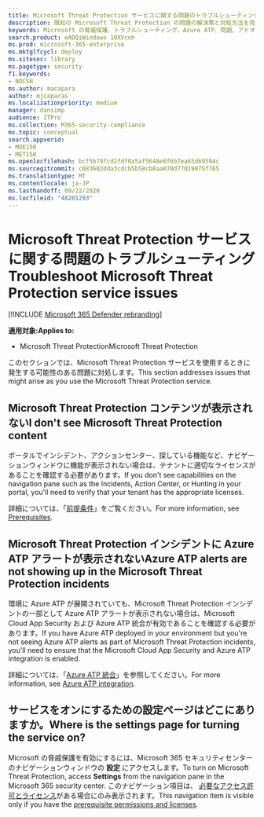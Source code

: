 ```yaml
---
title: Microsoft Threat Protection サービスに関する問題のトラブルシューティング
description: 既知の Microsoft Threat Protection の問題の解決策と対処方法を見つける
keywords: Microsoft の脅威保護、トラブルシューティング、Azure ATP、問題、アドオン、設定ページのトラブルシューティング
search.product: eADQiWindows 10XVcnh
ms.prod: microsoft-365-enterprise
ms.mktglfcycl: deploy
ms.sitesec: library
ms.pagetype: security
f1.keywords:
- NOCSH
ms.author: macapara
author: mjcaparas
ms.localizationpriority: medium
manager: dansimp
audience: ITPro
ms.collection: M365-security-compliance
ms.topic: conceptual
search.appverid:
- MOE150
- MET150
ms.openlocfilehash: bcf5b79fcd2fdf0a5af5648e6f6b7ea65d69594c
ms.sourcegitcommit: c083602dda3cdcb5b58cb8aa070d77019075f765
ms.translationtype: MT
ms.contentlocale: ja-JP
ms.lasthandoff: 09/22/2020
ms.locfileid: "48201293"
---
```

# <a name="troubleshoot-microsoft-threat-protection-service-issues"></a><span data-ttu-id="99ff7-104">Microsoft Threat Protection サービスに関する問題のトラブルシューティング</span><span class="sxs-lookup"><span data-stu-id="99ff7-104">Troubleshoot Microsoft Threat Protection service issues</span></span>

[!INCLUDE [Microsoft 365 Defender rebranding](../includes/microsoft-defender.md)]


<span data-ttu-id="99ff7-105">**適用対象:**</span><span class="sxs-lookup"><span data-stu-id="99ff7-105">**Applies to:**</span></span>
- <span data-ttu-id="99ff7-106">Microsoft Threat Protection</span><span class="sxs-lookup"><span data-stu-id="99ff7-106">Microsoft Threat Protection</span></span>

<span data-ttu-id="99ff7-107">このセクションでは、Microsoft Threat Protection サービスを使用するときに発生する可能性のある問題に対処します。</span><span class="sxs-lookup"><span data-stu-id="99ff7-107">This section addresses issues that might arise as you use the Microsoft Threat Protection service.</span></span>


## <a name="i-dont-see-microsoft-threat-protection-content"></a><span data-ttu-id="99ff7-108">Microsoft Threat Protection コンテンツが表示されない</span><span class="sxs-lookup"><span data-stu-id="99ff7-108">I don't see Microsoft Threat Protection content</span></span>
<span data-ttu-id="99ff7-109">ポータルでインシデント、アクションセンター、探している機能など、ナビゲーションウィンドウに機能が表示されない場合は、テナントに適切なライセンスがあることを確認する必要があります。</span><span class="sxs-lookup"><span data-stu-id="99ff7-109">If you don't see capabilities on the navigation pane such as the Incidents, Action Center, or Hunting in your portal, you'll need to verify that your tenant has the appropriate licenses.</span></span> 

<span data-ttu-id="99ff7-110">詳細については、「[前提条件](prerequisites.md)」をご覧ください。</span><span class="sxs-lookup"><span data-stu-id="99ff7-110">For more information, see [Prerequisites](prerequisites.md).</span></span>

## <a name="azure-atp-alerts-are-not-showing-up-in-the-microsoft-threat-protection-incidents"></a><span data-ttu-id="99ff7-111">Microsoft Threat Protection インシデントに Azure ATP アラートが表示されない</span><span class="sxs-lookup"><span data-stu-id="99ff7-111">Azure ATP alerts are not showing up in the Microsoft Threat Protection incidents</span></span>
<span data-ttu-id="99ff7-112">環境に Azure ATP が展開されていても、Microsoft Threat Protection インシデントの一部として Azure ATP アラートが表示されない場合は、Microsoft Cloud App Security および Azure ATP 統合が有効であることを確認する必要があります。</span><span class="sxs-lookup"><span data-stu-id="99ff7-112">If you have Azure ATP deployed in your environment but you're not seeing Azure ATP alerts as part of Microsoft Threat Protection incidents, you'll need to ensure that the Microsoft Cloud App Security and Azure ATP integration is enabled.</span></span> 

<span data-ttu-id="99ff7-113">詳細については、「[Azure ATP 統合](https://docs.microsoft.com/cloud-app-security/aatp-integration)」を参照してください。</span><span class="sxs-lookup"><span data-stu-id="99ff7-113">For more information, see [Azure ATP integration](https://docs.microsoft.com/cloud-app-security/aatp-integration).</span></span>

## <a name="where-is-the-settings-page-for-turning-the-service-on"></a><span data-ttu-id="99ff7-114">サービスをオンにするための設定ページはどこにありますか。</span><span class="sxs-lookup"><span data-stu-id="99ff7-114">Where is the settings page for turning the service on?</span></span>
<span data-ttu-id="99ff7-115">Microsoft の脅威保護を有効にするには、Microsoft 365 セキュリティセンターのナビゲーションウィンドウの **設定** にアクセスします。</span><span class="sxs-lookup"><span data-stu-id="99ff7-115">To turn on Microsoft Threat Protection, access **Settings** from the navigation pane in the Microsoft 365 security center.</span></span> <span data-ttu-id="99ff7-116">このナビゲーション項目は、 [必要なアクセス許可とライセンス](mtp-enable.md#check-license-eligibility-and-required-permissions)がある場合にのみ表示されます。</span><span class="sxs-lookup"><span data-stu-id="99ff7-116">This navigation item is visible only if you have the [prerequisite permissions and licenses](mtp-enable.md#check-license-eligibility-and-required-permissions).</span></span>
 

